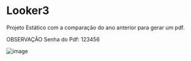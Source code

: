 # Looker3

Projeto Estático com a comparação do ano anterior para gerar um pdf.

OBSERVAÇÃO
Senha do Pdf: 123456

![image](https://github.com/dsCarneiro/Looker3/assets/148643524/ee9f2856-c706-41fa-b8da-d98a4387febb)
